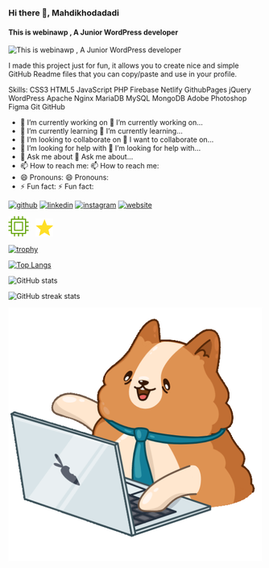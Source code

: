 ### Hi there 👋, Mahdikhodadadi
#### This is webinawp , A Junior WordPress developer
![This is webinawp , A Junior WordPress developer](https://webinawp.com/)

I made this project just for fun, it allows you to create nice and simple GitHub Readme files that you can copy/paste and use in your profile.

Skills: CSS3 HTML5 JavaScript PHP Firebase Netlify GithubPages jQuery WordPress Apache Nginx MariaDB MySQL MongoDB Adobe Photoshop Figma Git GitHub

- 🔭 I’m currently working on 🔭 I’m currently working on... 
- 🌱 I’m currently learning 🌱 I’m currently learning... 
- 👯 I’m looking to collaborate on 👯 I want to collaborate on... 
- 🤔 I’m looking for help with 🤔 I’m looking for help with... 
- 💬 Ask me about 💬 Ask me about... 
- 📫 How to reach me: 📫 How to reach me: 
- 😄 Pronouns: 😄 Pronouns: 
- ⚡ Fun fact: ⚡ Fun fact: 


[<img src='https://cdn.jsdelivr.net/npm/simple-icons@3.0.1/icons/github.svg' alt='github' height='40'>](https://github.com/Mahdikhodadadi-avali)  [<img src='https://cdn.jsdelivr.net/npm/simple-icons@3.0.1/icons/linkedin.svg' alt='linkedin' height='40'>](https://www.linkedin.com/in/mahdikhodadadiavali/)  [<img src='https://cdn.jsdelivr.net/npm/simple-icons@3.0.1/icons/instagram.svg' alt='instagram' height='40'>](https://www.instagram.com/mahdikhodadadi_avali/)  [<img src='https://cdn.jsdelivr.net/npm/simple-icons@3.0.1/icons/icloud.svg' alt='website' height='40'>](webinawp.com)  

<a href='https://docs.github.com/en/developers'><img src='https://raw.githubusercontent.com/acervenky/animated-github-badges/master/assets/devbadge.gif' width='40' height='40'></a> <a href='https://stars.github.com/'><img src='https://raw.githubusercontent.com/acervenky/animated-github-badges/master/assets/starbadge.gif' width='35' height='35'></a> 

[![trophy](https://github-profile-trophy.vercel.app/?username=Mahdikhodadadi-avali)](https://github.com/ryo-ma/github-profile-trophy)

[![Top Langs](https://github-readme-stats.vercel.app/api/top-langs/?username=Mahdikhodadadi-avali)](https://github.com/anuraghazra/github-readme-stats)

![GitHub stats](https://github-readme-stats.vercel.app/api?username=Mahdikhodadadi-avali&show_icons=true&count_private=true)  

![GitHub streak stats](https://streak-stats.demolab.com/?user=Mahdikhodadadi-avali)  




<p align="center">
  <img src="https://github.com/1995parham/1995parham/blob/main/bernard.gif?raw=true" alt="Bernard" />
</p>


